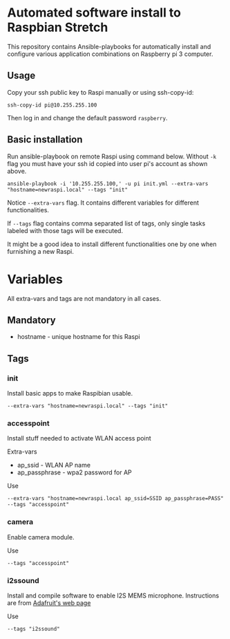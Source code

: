 # Automated software install to Raspbian Stretch

This repository contains Ansible-playbooks for automatically
install and configure various application combinations on
Raspberry pi 3 computer.

## Usage


Copy your ssh public key to Raspi manually or using ssh-copy-id:

`ssh-copy-id pi@10.255.255.100`

Then log in and change the default password `raspberry`.

## Basic installation

Run ansible-playbook on remote Raspi using command below. 
Without `-k` flag you must have your ssh id copied into user pi's account as shown above.

```
ansible-playbook -i '10.255.255.100,' -u pi init.yml --extra-vars "hostname=newraspi.local" --tags "init"

```
Notice `--extra-vars` flag. It contains different variables for different functionalities.

If `--tags` flag contains comma separated list of tags, only single tasks labeled 
with those tags will be executed.

It might be a good idea to install different functionalities one by one when furnishing a new Raspi. 

# Variables

All extra-vars and tags are not mandatory in all cases.

## Mandatory
 * hostname - unique hostname for this Raspi

## Tags

### init
Install basic apps to make Raspibian usable.

`--extra-vars "hostname=newraspi.local" --tags "init"`

### accesspoint
Install stuff needed to activate WLAN access point

Extra-vars
 * ap_ssid - WLAN AP name
 * ap_passphrase - wpa2 password for AP
 
Use

`--extra-vars "hostname=newraspi.local ap_ssid=SSID ap_passphrase=PASS" --tags "accesspoint"`

### camera
Enable camera module.

Use

`--tags "accesspoint"`

### i2ssound
Install and compile software to enable I2S MEMS microphone.
Instructions are from [Adafruit's web page](https://learn.adafruit.com/adafruit-i2s-mems-microphone-breakout?view=all)

Use

`--tags "i2ssound"`

